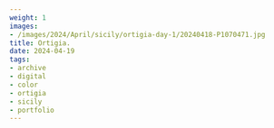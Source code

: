 ```yaml
---
weight: 1
images:
- /images/2024/April/sicily/ortigia-day-1/20240418-P1070471.jpg
title: Ortigia.
date: 2024-04-19
tags:
- archive
- digital
- color
- ortigia
- sicily
- portfolio
---
```


